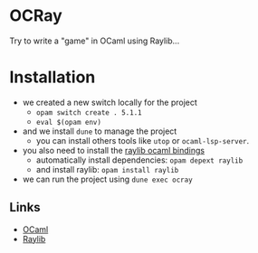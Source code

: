 # OCRay

Try to write a "game" in OCaml using Raylib...

# Installation
- we created a new switch locally for the project
    - `opam switch create . 5.1.1`
    - `eval $(opam env)`
- and we install `dune` to manage the project
    - you can install others tools like `utop` or `ocaml-lsp-server`.
- you also need to install the [raylib ocaml bindings](https://ocaml.org/p/raylib/0.5.1)
    - automatically install dependencies: `opam depext raylib`
    - and install raylib: `opam install raylib`
- we can run the project using `dune exec ocray`

## Links

- [OCaml](https://ocaml.org/)
- [Raylib](https://www.raylib.com/)
